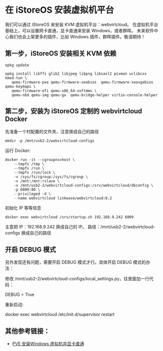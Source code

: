 # 在 iStoreOS 安装虚拟机平台

我们可以通过 iStoreOS 来安装 KVM 虚拟机平台：webvirtcloud。 
在虚拟机平台基础上，可以设置网卡直通，显卡直通来安装 Windows，或者群晖。 
未来软件中心我们也会上架更多的插件，比如 Windows 插件，群晖插件。敬请期待！

## 第一步，iStoreOS 安装相关 KVM 依赖
```
opkg update

opkg install libffi glib2 libjpeg libpng libsasl2 pixman uclibcxx kmod-tun \
   qemu-firmware-pxe qemu-firmware-seabios  qemu-firmware-seavgabios qemu-keymaps \
   qemu-firmware-efi qemu-x86_64-softmmu \
   qemu-nbd qemu-img qemu-ga  qemu-bridge-helper virtio-console-helper
```

## 第二步，安装为 iStoreOS 定制的 webvirtcloud Docker

先准备一个村配置的文件夹，注意换成自己的路径
```
mkdir -p /mnt/usb2-2/webvirtcloud-configs
```

运行 Docker:
```
docker run -it --cgroupns=host \
	--tmpfs /tmp \
	--tmpfs /run \
	--tmpfs /run/lock \
	-v /sys/fs/cgroup:/sys/fs/cgroup \
	-v /mnt:/mnt:rslave \
	-v /mnt/usb2-2/webvirtcloud-configs:/srv/webvirtcloud/dbconfig \
	-p 6009:80 \
	--privileged -d \
	--name webvirtcloud linkease/webvirtcloud:0.2
```
	
初始化 IP 等等信息
```
docker exec webvirtcloud /srv/startup.sh 192.168.9.242 6009
```

主意把 IP：192.168.9.242 换成自己的 IP。
路径：/mnt/usb2-2/webvirtcloud-configs 换成自己的路径

## 开启 DEBUG 模式
另外发现还有问题，需要开启 DEBUG 模式才行。具体开启  DEBUG 模式的办法：

修改 /mnt/usb2-2/webvirtcloud-configs/local_settings.py，往里面加一行代码：

DEBUG = True

重新启动:

docker exec webvirtcloud /etc/init.d/supervisor restart

## 其他参考链接：

* [PVE 安装Windows 虚拟机并显卡直通](https://3os.org/infrastructure/proxmox/windows-vm-configuration/)